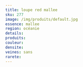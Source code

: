 ```yaml
---
title: loupe red mallee 
sku: 277
image: /img/produits/default.jpg
essence: mallee
region: océanie
details: 
produits:
couleur: 
densite: 
veines: sans
rarete: 
---
```

